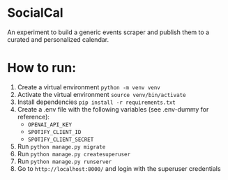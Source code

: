 # SocialCal

An experiment to build a generic events scraper and publish them to a curated and personalized calendar.

# How to run:

1. Create a virtual environment `python -m venv venv`
2. Activate the virtual environment `source venv/bin/activate`
3. Install dependencies `pip install -r requirements.txt`
4. Create a .env file with the following variables (see .env-dummy for reference):
    - `OPENAI_API_KEY`
    - `SPOTIFY_CLIENT_ID`
    - `SPOTIFY_CLIENT_SECRET`
5. Run `python manage.py migrate`
6. Run `python manage.py createsuperuser`
7. Run `python manage.py runserver`
8. Go to `http://localhost:8000/` and login with the superuser credentials


